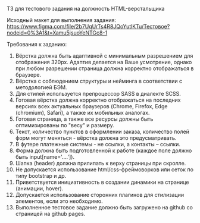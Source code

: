 ТЗ для тестового задания на должность HTML-верстальщика

Исходный макет для выполнения задания:
https://www.figma.com/file/2b7UqUrTs4R8JQoYutlKTu/Тестовое?nodeid=0%3A1&t=Xamu5jsuoYeNTGc8-1

Требования к заданию:
1. Вёрстка должна быть адаптивной с минимальным разрешением для отображения
320px. Адаптив делается на Ваше усмотрение, однако при любом разрешении
страница должна корректно отображаться в браузере.
2. Вёрстка с соблюдением структуры и нейминга в соответствии с методологией БЭМ.
3. Для стилей используется препроцессор SASS в диалекте SCSS.
4. Готовая вёрстка должна корректно отображаться на последних версиях всех
актуальных браузеров (Chrome, Firefox, Edge (chromium), Safari), а также их
мобильных аналогах.
5. Готовая страница, а также все ресурсы должны быть оптимизированы по "весу" и
размеру.
6. Текст, количество пунктов в оформлении заказа, количество полей форм могут
меняться - вёрстка должна это предусматривать.
7. В футере платежные системы - не ссылки, а контакты – ссылки.
8. Форма должна быть подготовленной к работе (каждое поле должно быть
input[name='....']).
9. Шапка (header) должна прилипать к верху страницы при скролле.
10. Не допускается использование html/css-фреймоворков или сеток по типу bootstrap
и др.
11. Приветствуется инициативность в создании динамики на странице (анимации,
hover).
12. Допускается использование сторонних плагинов для стилизации элементов, если
это необходимо.
13. Выполненное тестовое задание должно быть загружено на github со страницей на
github pages.
